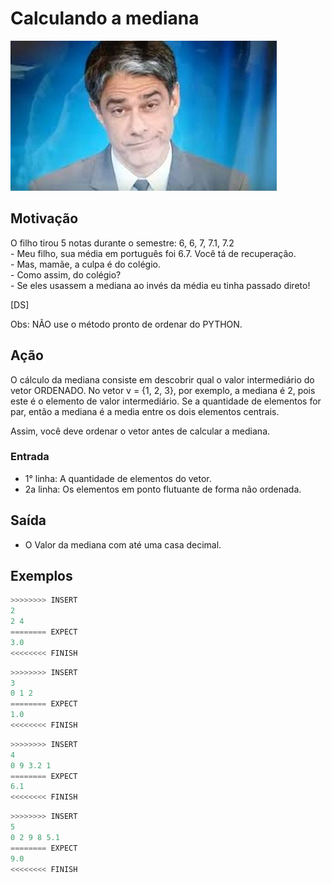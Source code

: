 # Calculando a mediana

![_](cover.jpg)

## Motivação

O filho tirou 5 notas durante o semestre: 6, 6, 7, 7.1, 7.2  
\- Meu filho, sua média em português foi 6.7. Você tá de recuperação.  
\- Mas, mamãe, a culpa é do colégio.  
\- Como assim, do colégio?  
\- Se eles usassem a mediana ao invés da média eu tinha passado direto!

\[DS\]

Obs: NÃO use o método pronto de ordenar do PYTHON.

## Ação

O cálculo da mediana consiste em descobrir qual o valor intermediário
do vetor ORDENADO. No vetor v = {1, 2, 3}, por exemplo, a mediana é 2, pois este é o elemento de valor intermediário. Se a quantidade de elementos for par, então a mediana é a media entre os dois elementos centrais.

Assim, você deve ordenar o vetor antes de calcular a mediana.

### Entrada

- 1° linha: A quantidade de elementos do vetor.  
- 2a linha: Os elementos em ponto flutuante de forma não ordenada.

## Saída

- O Valor da mediana com até uma casa decimal.

## Exemplos

``` py
>>>>>>>> INSERT
2
2 4
======== EXPECT
3.0
<<<<<<<< FINISH
```

```py
>>>>>>>> INSERT
3
0 1 2
======== EXPECT
1.0
<<<<<<<< FINISH
```

```py
>>>>>>>> INSERT
4
0 9 3.2 1
======== EXPECT
6.1
<<<<<<<< FINISH
```

```py
>>>>>>>> INSERT
5
0 2 9 8 5.1
======== EXPECT
9.0
<<<<<<<< FINISH
```
